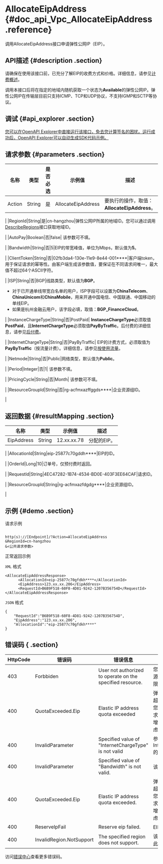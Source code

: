 # AllocateEipAddress {#doc_api_Vpc_AllocateEipAddress .reference}

调用AllocateEipAddress接口申请弹性公网IP（EIP）。

## API描述 {#description .section}

请确保在使用该接口前，已充分了解EIP的收费方式和价格。详细信息，请参见[计费概述](~~122035~~)。

调用本接口后将在指定的地域内随机获取一个状态为**Available**的弹性公网IP。弹性公网IP在传输层目前只支持ICMP、TCP和UDP协议，不支持IGMP和SCTP等协议。

## 调试 {#api_explorer .section}

[您可以在OpenAPI Explorer中直接运行该接口，免去您计算签名的困扰。运行成功后，OpenAPI Explorer可以自动生成SDK代码示例。](https://api.aliyun.com/#product=Vpc&api=AllocateEipAddress&type=RPC&version=2016-04-28)

## 请求参数 {#parameters .section}

|名称|类型|是否必选|示例值|描述|
|--|--|----|---|--|
|Action|String|是|AllocateEipAddress|要执行的操作，取值：**AllocateEipAddress**。

 |
|RegionId|String|是|cn-hangzhou|弹性公网IP所属的地域ID。您可以通过调用[DescribeRegions](~~36063~~)接口获取地域ID。

 |
|AutoPay|Boolean|否|false| 该参数可不填。

 |
|Bandwidth|String|否|5|EIP的带宽峰值，单位为Mbps，默认值为**5**。

 |
|ClientToken|String|否|02fb3da4-130e-11e9-8e44-001\*\*\*\*|客户端token，用于保证请求的幂等性。由客户端生成该参数值，要保证在不同请求间唯一，最大值不超过64个ASCII字符。

 |
|ISP|String|否|BGP|线路类型，默认值为**BGP**。

 -   对于已开通单线带宽白名单的用户，ISP字段可以设置为**ChinaTelecom**、**ChinaUnicom**和**ChinaMobile**，用来开通中国电信、中国联通、中国移动的单线EIP。
-   如果是杭州金融云用户，该字段必填，取值：**BGP\_FinanceCloud**。

 |
|InstanceChargeType|String|否|PostPaid| **InstanceChargeType**必须取值**PostPaid**，且**InternetChargeType**必须取值**PayByTraffic**。后付费的详细信息，请参见[后付费](~~72142~~)。

 |
|InternetChargeType|String|否|PayByTraffic| EIP的计费方式，必须取值为**PayByTraffic**（按流量计费）。详细信息，请参见[按使用流量](~~72142~~)。

 |
|Netmode|String|否|Public|网络类型，默认值为**Public**。

 |
|Period|Integer|否|1| 该参数不填。

 |
|PricingCycle|String|否|Month| 该参数可不填。

 |
|ResourceGroupId|String|否|rg-acfmxazffggds\*\*\*\*|企业资源组ID。

 |

## 返回数据 {#resultMapping .section}

|名称|类型|示例值|描述|
|--|--|---|--|
|EipAddress|String|12.xx.xx.78|分配的EIP。

 |
|AllocationId|String|eip-25877c70gddh\*\*\*\*|EIP的ID。

 |
|OrderId|Long|10|订单号，仅预付费时返回。

 |
|RequestId|String|4EC47282-1B74-4534-BD0E-403F3EE64CAF|请求ID。

 |
|ResourceGroupId|String|rg-acfmxazfdgdg\*\*\*\*|企业资源组ID。

 |

## 示例 {#demo .section}

请求示例

``` {#request_demo}

http(s)://[Endpoint]/?Action=AllocateEipAddress
&RegionId=cn-hangzhou
&<公共请求参数>

```

正常返回示例

`XML` 格式

``` {#xml_return_success_demo}
<AllocateEipAddressResponse>
      <AllocationId>eip-25877c70gfdkh****</AllocationId>
      <EipAddress>123.xx.xx.206</EipAddress>
      <RequestId>B6B9F518-60F8-4D81-9242-1207B356754D</RequestId>
</AllocateEipAddressResponse>
```

`JSON` 格式

``` {#json_return_success_demo}
{
	"RequestId":"B6B9F518-60F8-4D81-9242-1207B356754D",
	"EipAddress":"123.xx.xx.206",
	"AllocationId":"eip-25877c70gfdkh****"
}
```

## 错误码 { .section}

|HttpCode|错误码|错误信息|描述|
|--------|---|----|--|
|403|Forbbiden|User not authorized to operate on the specified resource.|您没有权限操作该资源，请您申请操作权限后再试。|
|400|QuotaExceeded.Eip|Elastic IP address quota exceeded|弹性公网 IP 的个数超过额度限制，如果您有更多额度的需求，请提交工单申请增加限额，建议您考虑使用NAT网关。|
|400|InvalidParameter|Specified value of "InternetChargeType" is not valid|参数InternetChargeType的值不合法。|
|400|InvalidParameter|Specified value of "Bandwidth" is not valid.|该带宽不合法。|
|400|QuotaExceeded.Eip|Elastic IP address quota exceeded.|弹性公网 IP 的个数超过额度限制，如果您有更多额度的需求，请提交工单申请增加限额，建议您考虑使用NAT网关。|
|400|ReserveIpFail|Reserve eip failed.|EIP预留失败。|
|400|InvalidRegion.NotSupport|The specified region does not support.|该 RegionId 不支持此操作。|

访问[错误中心](https://error-center.alibabacloud.com/status/product/Vpc)查看更多错误码。

